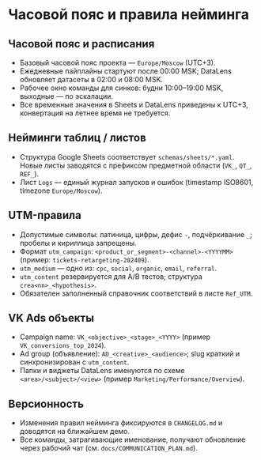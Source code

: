 # Часовой пояс и правила нейминга

## Часовой пояс и расписания
- Базовый часовой пояс проекта — `Europe/Moscow` (UTC+3).
- Ежедневные пайплайны стартуют после 00:00 MSK; DataLens обновляет датасеты в 02:00 и 08:00 MSK.
- Рабочее окно команды для синков: будни 10:00–19:00 MSK, выходные — по эскалации.
- Все временные значения в Sheets и DataLens приведены к UTC+3, конвертация на летнее время не требуется.

## Нейминги таблиц / листов
- Структура Google Sheets соответствует `schemas/sheets/*.yaml`. Новые листы заводятся с префиксом предметной области (`VK_`, `QT_`, `REF_`).
- Лист `Logs` — единый журнал запусков и ошибок (timestamp ISO8601, timezone `Europe/Moscow`).

## UTM-правила
- Допустимые символы: латиница, цифры, дефис `-`, подчёркивание `_`; пробелы и кириллица запрещены.
- Формат `utm_campaign`: `<product_or_segment>-<channel>-<YYYYMM>` (пример: `tickets-retargeting-202409`).
- `utm_medium` — одно из: `cpc`, `social`, `organic`, `email`, `referral`.
- `utm_content` резервируется для A/B тестов; структура `crea<nn>_<hypothesis>`.
- Обязателен заполненный справочник соответствий в листе `Ref_UTM`.

## VK Ads объекты
- Campaign name: `VK_<objective>_<stage>_<YYYY>` (пример `VK_conversions_top_2024`).
- Ad group (объявление): `AD_<creative>_<audience>`; slug краткий и синхронизирован с `utm_content`.
- Папки и виджеты DataLens именуются по схеме `<area>/<subject>/<view>` (пример `Marketing/Performance/Overview`).

## Версионность
- Изменения правил нейминга фиксируются в `CHANGELOG.md` и доводятся на ближайшем демо.
- Все команды, затрагивающие именование, получают обновление через рабочий чат (см. `docs/COMMUNICATION_PLAN.md`).
